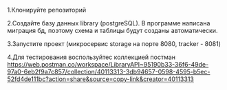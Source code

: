 1.Клонируйте репозиторий

2.Создайте базу данных library (postgreSQL). В программе написана миграция бд, поэтому схема и таблицы будут созданы автоматически. 

3.Запустите проект (микросервис storage на порте 8080, tracker - 8081)

4.Для тестирования воспользуйтес коллекцией постман https://web.postman.co/workspace/LibraryAPI~95190b33-36f6-49de-97a0-6eb2f9a7c857/collection/40113313-3db94657-0598-4595-b5ec-52fd4de111bc?action=share&source=copy-link&creator=40113313
